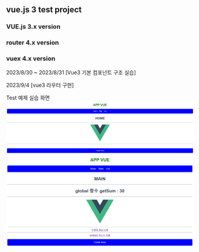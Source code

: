## vue.js 3 test project 

### VUE.js 3.x version
### router 4.x version 
### vuex 4.x version

2023/8/30 ~ 2023/8/31
[Vue3 기본 컴포넌트 구조 실습]

2023/9/4
[vue3 라우터 구현]

Test 예제 실습 화면  
![Alt text](image.png)  
![Alt text](image-1.png)
